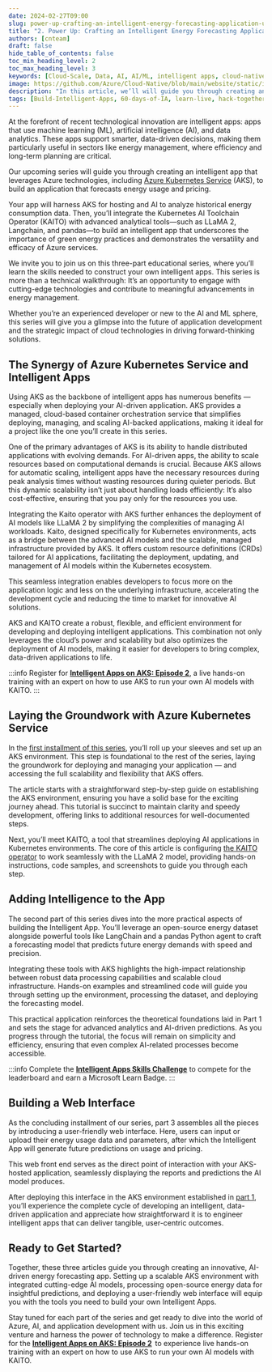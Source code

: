 ```yaml
---
date: 2024-02-27T09:00
slug: power-up-crafting-an-intelligent-energy-forecasting-application-using-azure-kubernetes-service
title: "2. Power Up: Crafting an Intelligent Energy Forecasting Application Using Azure Kubernetes Service"
authors: [cnteam]
draft: false
hide_table_of_contents: false
toc_min_heading_level: 2
toc_max_heading_level: 3
keywords: [Cloud-Scale, Data, AI, AI/ML, intelligent apps, cloud-native, 60-days, enterprise apps, digital experiences, app modernization]
image: https://github.com/Azure/Cloud-Native/blob/main/website/static/img/ogImage.png
description: "In this article, we’ll will guide you through creating an intelligent app that leverages Azure technologies, including Azure Kubernetes Service (AKS), to build an application that forecasts energy usage and pricing." 
tags: [Build-Intelligent-Apps, 60-days-of-IA, learn-live, hack-together, community-buzz, ask-the-expert, azure-kubernetes-service, azure-functions, azure-openai, azure-container-apps, azure-cosmos-db, github-copilot, github-codespaces, github-actions]
---
```


<head> 
  <meta property="og:url" content="https://azure.github.io/cloud-native/60daysofia/power-up-crafting-an-intelligent-energy-forecasting-application-using-azure-kubernetes-service"/>
  <meta property="og:type" content="website"/> 
  <meta property="og:title" content="Build Intelligent Apps | AI Apps on Azure"/> 
  <meta property="og:description" content="In this article, we’ll spotlight the success stories of some organizations that have leveraged Microsoft Azure to create and deploy intelligent apps in their workflows and products."/> 
  <meta property="og:image" content="https://github.com/Azure/Cloud-Native/blob/main/website/static/img/ogImage.png"/> 
  <meta name="twitter:url" content="https://azure.github.io/Cloud-Native/60daysofIA/power-up-crafting-an-intelligent-energy-forecasting-application-using-azure-kubernetes-service" /> 
  <meta name="twitter:title" content="Build Intelligent Apps | AI Apps on Azure" />
 <meta name="twitter:description" content="In this article, we’ll spotlight the success stories of some organizations that have leveraged Microsoft Azure to create and deploy intelligent apps in their workflows and products." />
  <meta name="twitter:image" content="https://azure.github.io/Cloud-Native/img/ogImage.png" /> 
  <meta name="twitter:card" content="summary_large_image" /> 
  <meta name="twitter:creator" content="@devanshidiaries" /> 
  <link rel="canonical" href="https://azure.github.io/Cloud-Native/60daysofIA/power-up-crafting-an-intelligent-energy-forecasting-application-using-azure-kubernetes-service" /> 
</head> 

<!-- End METADATA -->

At the forefront of recent technological innovation are intelligent apps: apps that use machine learning (ML), artificial intelligence (AI), and data analytics. These apps support smarter, data-driven decisions, making them particularly useful in sectors like energy management, where efficiency and long-term planning are critical.

Our upcoming series will guide you through creating an intelligent app that leverages Azure technologies, including [Azure Kubernetes Service](https://azure.microsoft.com/products/kubernetes-service?ocid=buildia24_60days_blogs) (AKS), to build an application that forecasts energy usage and pricing. 

Your app will harness AKS for hosting and AI to analyze historical energy consumption data. Then, you’ll integrate the Kubernetes AI Toolchain Operator (KAITO) with advanced analytical tools—such as LLaMA 2, Langchain, and pandas—to build an intelligent app that underscores the importance of green energy practices and demonstrates the versatility and efficacy of Azure services.

We invite you to join us on this three-part educational series, where you’ll learn the skills needed to construct your own intelligent apps. This series is more than a technical walkthrough: It’s an opportunity to engage with cutting-edge technologies and contribute to meaningful advancements in energy management.

Whether you’re an experienced developer or new to the AI and ML sphere, this series will give you a glimpse into the future of application development and the strategic impact of cloud technologies in driving forward-thinking solutions.

## The Synergy of Azure Kubernetes Service and Intelligent Apps

Using AKS as the backbone of intelligent apps has numerous benefits — especially when deploying your AI-driven application. AKS provides a managed, cloud-based container orchestration service that simplifies deploying, managing, and scaling AI-backed applications, making it ideal for a project like the one you’ll create in this series.

One of the primary advantages of AKS is its ability to handle distributed applications with evolving demands. For AI-driven apps, the ability to scale resources based on computational demands is crucial. Because AKS allows for automatic scaling, intelligent apps have the necessary resources during peak analysis times without wasting resources during quieter periods. But this dynamic scalability isn’t just about handling loads efficiently: It’s also cost-effective, ensuring that you pay only for the resources you use.

Integrating the Kaito operator with AKS further enhances the deployment of AI models like LLaMA 2 by simplifying the complexities of managing AI workloads. Kaito, designed specifically for Kubernetes environments, acts as a bridge between the advanced AI models and the scalable, managed infrastructure provided by AKS. It offers custom resource definitions (CRDs) tailored for AI applications, facilitating the deployment, updating, and management of AI models within the Kubernetes ecosystem.

This seamless integration enables developers to focus more on the application logic and less on the underlying infrastructure, accelerating the development cycle and reducing the time to market for innovative AI solutions.

AKS and KAITO create a robust, flexible, and efficient environment for developing and deploying intelligent applications. This combination not only leverages the cloud’s power and scalability but also optimizes the deployment of AI models, making it easier for developers to bring complex, data-driven applications to life.

:::info
Register for **[Intelligent Apps on AKS: Episode 2](https://developer.microsoft.com/en-us/reactor/events/21815/?ocid=buildia24_60days_blogs)**, a live hands-on training with an expert on how to use AKS to run your own AI models with KAITO.
:::

## Laying the Groundwork with Azure Kubernetes Service

In the [first installment of this series](https://azure.github.io/Cloud-Native/60DaysOfIA/power-up-crafting-an-intelligent-energy-forecasting-application-using-azure-kubernetes-service), you’ll roll up your sleeves and set up an AKS environment. This step is foundational to the rest of the series, laying the groundwork for deploying and managing your application — and accessing the full scalability and flexibility that AKS offers.

The article starts with a straightforward step-by-step guide on establishing the AKS environment, ensuring you have a solid base for the exciting journey ahead. This tutorial is succinct to maintain clarity and speedy development, offering links to additional resources for well-documented steps. 

Next, you’ll meet KAITO, a tool that streamlines deploying AI applications in Kubernetes environments. The core of this article is configuring [the KAITO operator](https://github.com/Azure/kaito) to work seamlessly with the LLaMA 2 model, providing hands-on instructions, code samples, and screenshots to guide you through each step.

## Adding Intelligence to the App

The second part of this series dives into the more practical aspects of building the Intelligent App. You’ll leverage an open-source energy dataset alongside powerful tools like LangChain and a pandas Python agent to craft a forecasting model that predicts future energy demands with speed and precision.

Integrating these tools with AKS highlights the high-impact relationship between robust data processing capabilities and scalable cloud infrastructure. Hands-on examples and streamlined code will guide you through setting up the environment, processing the dataset, and deploying the forecasting model.

This practical application reinforces the theoretical foundations laid in Part 1 and sets the stage for advanced analytics and AI-driven predictions. As you progress through the tutorial, the focus will remain on simplicity and efficiency, ensuring that even complex AI-related processes become accessible.

:::info
Complete the **[Intelligent Apps Skills Challenge](https://aka.ms/intelligent-apps/apps-csc?ocid=buildia24_60days_blogs)** to compete for the leaderboard and earn a Microsoft Learn Badge.
:::

## Building a Web Interface

As the concluding installment of our series, part 3 assembles all the pieces by introducing a user-friendly web interface. Here, users can input or upload their energy usage data and parameters, after which the Intelligent App will generate future predictions on usage and pricing.

This web front end serves as the direct point of interaction with your AKS-hosted application, seamlessly displaying the reports and predictions the AI model produces.

After deploying this interface in the AKS environment established in [part 1](https://azure.github.io/Cloud-Native/60DaysOfIA/power-up-crafting-an-intelligent-energy-forecasting-application-using-azure-kubernetes-service), you’ll experience the complete cycle of developing an intelligent, data-driven application and appreciate how straightforward it is to engineer intelligent apps that can deliver tangible, user-centric outcomes.

## Ready to Get Started?

Together, these three articles guide you through creating an innovative, AI-driven energy forecasting app. Setting up a scalable AKS environment with integrated cutting-edge AI models, processing open-source energy data for insightful predictions, and deploying a user-friendly web interface will equip you with the tools you need to build your own Intelligent Apps.

Stay tuned for each part of the series and get ready to dive into the world of Azure, AI, and application development with us. Join us in this exciting venture and harness the power of technology to make a difference. Register for the **[Intelligent Apps on AKS: Episode 2](https://aka.ms/learn-live-building-intelligent-apps-aks-ep2?ocid=buildia24_60days_blogs)**  to experience live hands-on training with an expert on how to use AKS to run your own AI models with KAITO.